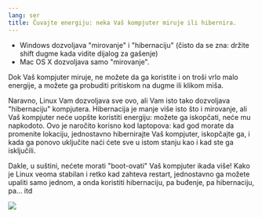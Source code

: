 ```yaml
---
lang: ser
title: Čuvajte energiju: neka Vaš kompjuter miruje ili hibernira.
---
```


<ul>
<li>Windows dozvoljava "mirovanje" i "hibernaciju" (čisto da se zna: držite shift dugme kada vidite dijalog za gašenje)
</li>
<li>Mac OS X dozvoljava samo "mirovanje".</li>
</ul>

Dok Vaš kompjuter miruje, ne možete da ga koristite i on troši 
vrlo malo energije, a možete ga probuditi pritiskom na dugme ili klikom miša.

Naravno, Linux Vam dozvoljava sve ovo, ali Vam isto tako dozvoljava
"hibernaciju" kompjutera. Hibernacija je manje više isto što i mirovanje,
ali Vaš kompjuter neće uopšte koristiti energiju: možete ga iskopčati, 
neće mu napkodoto. Ovo je naročito korisno kod laptopova: kad god morate
da promenite lokaciju, jednostavno hibernirajte Vaš kompjuter, iskopčajte ga,
i kada ga ponovo uključite naći ćete sve u istom stanju kao i kad ste ga isključili.

Dakle, u suštini, nećete morati "boot-ovati" Vaš kompjuter ikada više!
Kako je Linux veoma stabilan i retko kad zahteva restart, jednostavno ga možete
upaliti samo jednom, a onda koristiti hibernaciju, pa buđenje, pa hibernaciju, pa...
itd

<img src="Images/suspend_hibernate_thumb.png" />




